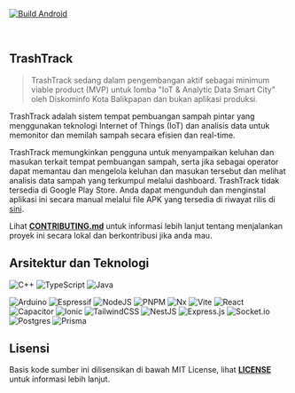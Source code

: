  [![Build Android](https://github.com/trashtrack-team/trashtrack/actions/workflows/release-android.yml/badge.svg)](https://github.com/trashtrack-team/trashtrack/actions/workflows/release-android.yml)

<br>

## TrashTrack

> TrashTrack sedang dalam pengembangan aktif sebagai minimum viable product (MVP) untuk lomba "IoT & Analytic Data Smart City" oleh Diskominfo Kota Balikpapan dan bukan aplikasi produksi.

TrashTrack adalah sistem tempat pembuangan sampah pintar yang menggunakan teknologi Internet of Things (IoT) dan analisis data untuk memonitor dan memilah sampah secara efisien dan real-time. 

TrashTrack memungkinkan pengguna untuk menyampaikan keluhan dan masukan terkait tempat pembuangan sampah, serta jika sebagai operator dapat memantau dan mengelola keluhan dan masukan tersebut dan melihat analisis data sampah yang terkumpul melalui dashboard. TrashTrack tidak tersedia di Google Play Store. Anda dapat mengunduh dan menginstal aplikasi ini secara manual melalui file APK yang tersedia di riwayat rilis di [sini](https://github.com/trashtrack-team/trashtrack/releases/latest).

Lihat **[CONTRIBUTING.md](CONTRIBUTING.md)** untuk informasi lebih lanjut tentang menjalankan proyek ini secara lokal dan berkontribusi jika anda mau.

## Arsitektur dan Teknologi

![C++](https://img.shields.io/badge/c++-%2300599C.svg?style=for-the-badge&logo=c%2B%2B&logoColor=white)
![TypeScript](https://img.shields.io/badge/typescript-%23007ACC.svg?style=for-the-badge&logo=typescript&logoColor=white)
![Java](https://img.shields.io/badge/java-%23ED8B00.svg?style=for-the-badge&logo=openjdk&logoColor=white)

![Arduino](https://img.shields.io/badge/arduino-00979D.svg?style=for-the-badge&logo=arduino&logoColor=white)
![Espressif](https://img.shields.io/badge/espressif-E7352C.svg?style=for-the-badge&logo=espressif&logoColor=white)
![NodeJS](https://img.shields.io/badge/node.js-6DA55F?style=for-the-badge&logo=node.js&logoColor=white)
![PNPM](https://img.shields.io/badge/pnpm-%234a4a4a.svg?style=for-the-badge&logo=pnpm&logoColor=f69220)
![Nx](https://img.shields.io/badge/nx-143055?style=for-the-badge&logo=nx&logoColor=white)
![Vite](https://img.shields.io/badge/vite-%23646CFF.svg?style=for-the-badge&logo=vite&logoColor=white)
![React](https://img.shields.io/badge/react-%2320232a.svg?style=for-the-badge&logo=react&logoColor=%2361DAFB)
![Capacitor](https://img.shields.io/badge/Capacitor-black.svg?style=for-the-badge&logo=capacitor&logoColor=01bdfe)
![Ionic](https://img.shields.io/badge/Ionic-%233880FF.svg?style=for-the-badge&logo=Ionic&logoColor=white)
![TailwindCSS](https://img.shields.io/badge/tailwindcss-%2338B2AC.svg?style=for-the-badge&logo=tailwind-css&logoColor=white)
![NestJS](https://img.shields.io/badge/nestjs-%23E0234E.svg?style=for-the-badge&logo=nestjs&logoColor=white)
![Express.js](https://img.shields.io/badge/express.js-%23404d59.svg?style=for-the-badge&logo=express&logoColor=%2361DAFB)
![Socket.io](https://img.shields.io/badge/Socket.io-black?style=for-the-badge&logo=socket.io&badgeColor=010101)
![Postgres](https://img.shields.io/badge/postgres-%23316192.svg?style=for-the-badge&logo=postgresql&logoColor=white)
![Prisma](https://img.shields.io/badge/Prisma-3982CE?style=for-the-badge&logo=Prisma&logoColor=white)

## Lisensi

Basis kode sumber ini dilisensikan di bawah MIT License, lihat **[LICENSE](LICENSE)** untuk informasi lebih lanjut.